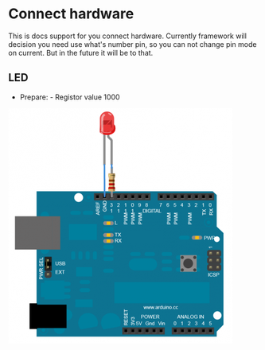 # Connect hardware

This is docs support for you connect hardware. Currently framework will decision you need use what's number pin, so you can not change pin mode on current. But in the future it will be to that.

## LED
- Prepare:
        - Registor value 1000

![Alt text](../led.png)